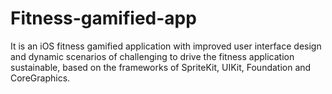 # Fitness-gamified-app

It is an iOS fitness gamified application with improved user interface design and dynamic scenarios of challenging to drive the fitness application sustainable, based on the frameworks of SpriteKit, UIKit, Foundation and CoreGraphics.
